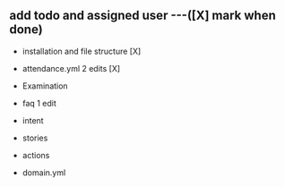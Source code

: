 ## add todo and assigned user   ---([X] mark when done)

* installation and file structure [X]
* attendance.yml 2 edits [X]
* Examination 
* faq 1 edit
* intent
* stories
* actions

* domain.yml
